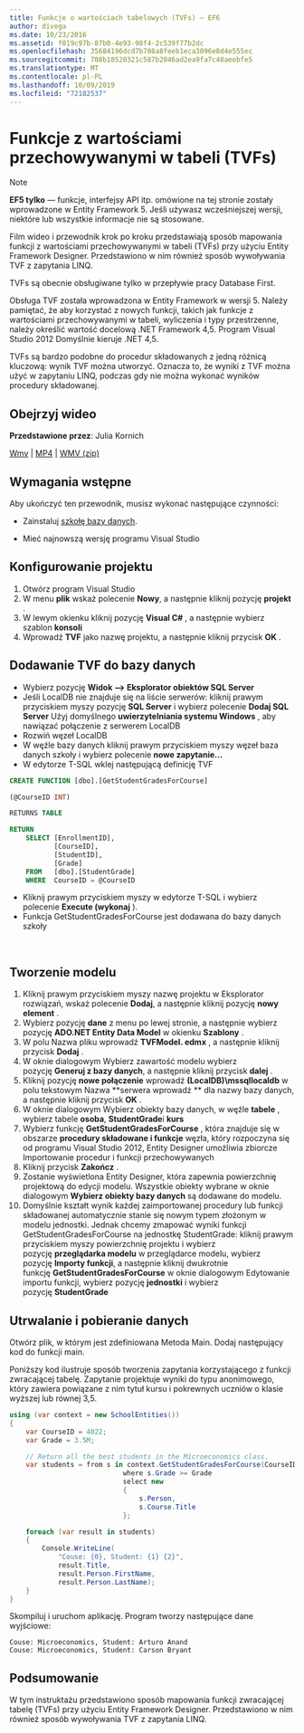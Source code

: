 ```yaml
---
title: Funkcje o wartościach tabelowych (TVFs) — EF6
author: divega
ms.date: 10/23/2016
ms.assetid: f019c97b-87b0-4e93-98f4-2c539f77b2dc
ms.openlocfilehash: 35684196dcd7b708a8feeb1eca3096e8d4e555ec
ms.sourcegitcommit: 708b18520321c587b2046ad2ea9fa7c48aeebfe5
ms.translationtype: MT
ms.contentlocale: pl-PL
ms.lasthandoff: 10/09/2019
ms.locfileid: "72182537"
---
```

# <a name="table-valued-functions-tvfs"></a>Funkcje z wartościami przechowywanymi w tabeli (TVFs)
> [!NOTE]
> **EF5 tylko** — funkcje, interfejsy API itp. omówione na tej stronie zostały wprowadzone w Entity Framework 5. Jeśli używasz wcześniejszej wersji, niektóre lub wszystkie informacje nie są stosowane.

Film wideo i przewodnik krok po kroku przedstawiają sposób mapowania funkcji z wartościami przechowywanymi w tabeli (TVFs) przy użyciu Entity Framework Designer. Przedstawiono w nim również sposób wywoływania TVF z zapytania LINQ.

TVFs są obecnie obsługiwane tylko w przepływie pracy Database First.

Obsługa TVF została wprowadzona w Entity Framework w wersji 5. Należy pamiętać, że aby korzystać z nowych funkcji, takich jak funkcje z wartościami przechowywanymi w tabeli, wyliczenia i typy przestrzenne, należy określić wartość docelową .NET Framework 4,5. Program Visual Studio 2012 Domyślnie kieruje .NET 4,5.

TVFs są bardzo podobne do procedur składowanych z jedną różnicą kluczową: wynik TVF można utworzyć. Oznacza to, że wyniki z TVF można użyć w zapytaniu LINQ, podczas gdy nie można wykonać wyników procedury składowanej.

## <a name="watch-the-video"></a>Obejrzyj wideo

**Przedstawione przez**: Julia Kornich

[Wmv](https://download.microsoft.com/download/6/0/A/60A6E474-5EF3-4E1E-B9EA-F51D2DDB446A/HDI-ITPro-MSDN-winvideo-tvf.wmv) | [MP4](https://download.microsoft.com/download/6/0/A/60A6E474-5EF3-4E1E-B9EA-F51D2DDB446A/HDI-ITPro-MSDN-mp4video-tvf.m4v) | [WMV (zip)](https://download.microsoft.com/download/6/0/A/60A6E474-5EF3-4E1E-B9EA-F51D2DDB446A/HDI-ITPro-MSDN-winvideo-tvf.zip)

## <a name="pre-requisites"></a>Wymagania wstępne

Aby ukończyć ten przewodnik, musisz wykonać następujące czynności:

- Zainstaluj [szkołę bazy danych](~/ef6/resources/school-database.md).

- Mieć najnowszą wersję programu Visual Studio

## <a name="set-up-the-project"></a>Konfigurowanie projektu

1.  Otwórz program Visual Studio
2.  W menu **plik** wskaż polecenie **Nowy**, a następnie kliknij pozycję **projekt** .
3.  W lewym okienku kliknij pozycję **Visual C\#** , a następnie wybierz szablon **konsoli**
4.  Wprowadź **TVF** jako nazwę projektu, a następnie kliknij przycisk **OK** .

## <a name="add-a-tvf-to-the-database"></a>Dodawanie TVF do bazy danych

-   Wybierz pozycję **Widok —&gt; Eksplorator obiektów SQL Server**
-   Jeśli LocalDB nie znajduje się na liście serwerów: kliknij prawym przyciskiem myszy pozycję **SQL Server** i wybierz polecenie **Dodaj SQL Server** Użyj domyślnego **uwierzytelniania systemu Windows** , aby nawiązać połączenie z serwerem LocalDB
-   Rozwiń węzeł LocalDB
-   W węźle bazy danych kliknij prawym przyciskiem myszy węzeł baza danych szkoły i wybierz polecenie **nowe zapytanie...**
-   W edytorze T-SQL wklej następującą definicję TVF

``` SQL
CREATE FUNCTION [dbo].[GetStudentGradesForCourse]

(@CourseID INT)

RETURNS TABLE

RETURN
    SELECT [EnrollmentID],
           [CourseID],
           [StudentID],
           [Grade]
    FROM   [dbo].[StudentGrade]
    WHERE  CourseID = @CourseID
```

-   Kliknij prawym przyciskiem myszy w edytorze T-SQL i wybierz polecenie **Execute (wykonaj** ).
-   Funkcja GetStudentGradesForCourse jest dodawana do bazy danych szkoły

 

## <a name="create-a-model"></a>Tworzenie modelu

1.  Kliknij prawym przyciskiem myszy nazwę projektu w Eksplorator rozwiązań, wskaż polecenie **Dodaj**, a następnie kliknij pozycję **nowy element** .
2.  Wybierz pozycję **dane** z menu po lewej stronie, a następnie wybierz pozycję **ADO.NET Entity Data Model** w okienku **Szablony** .
3.  W polu Nazwa pliku wprowadź **TVFModel. edmx** , a następnie kliknij przycisk **Dodaj** .
4.  W oknie dialogowym Wybierz zawartość modelu wybierz pozycję **Generuj z bazy danych**, a następnie kliknij przycisk **dalej** .
5.  Kliknij pozycję **nowe połączenie** wprowadź **(LocalDB)\\mssqllocaldb** w polu tekstowym Nazwa **serwera wprowadź ** dla nazwy bazy danych, a następnie kliknij przycisk **OK** .
6.  W oknie dialogowym Wybierz obiekty bazy danych, w węźle **tabele** , wybierz tabele **osoba**, **StudentGrade**i **kurs** 
7.  Wybierz funkcję **GetStudentGradesForCourse** , która znajduje się w obszarze **procedury składowane i funkcje** węzła, który rozpoczyna się od programu Visual Studio 2012, Entity Designer umożliwia zbiorcze Importowanie procedur i funkcji przechowywanych
8.  Kliknij przycisk **Zakończ** .
9.  Zostanie wyświetlona Entity Designer, która zapewnia powierzchnię projektową do edycji modelu. Wszystkie obiekty wybrane w oknie dialogowym **Wybierz obiekty bazy danych** są dodawane do modelu.
10. Domyślnie kształt wynik każdej zaimportowanej procedury lub funkcji składowanej automatycznie stanie się nowym typem złożonym w modelu jednostki. Jednak chcemy zmapować wyniki funkcji GetStudentGradesForCourse na jednostkę StudentGrade: kliknij prawym przyciskiem myszy powierzchnię projektu i wybierz pozycję **przeglądarka modelu** w przeglądarce modelu, wybierz pozycję **Importy funkcji**, a następnie kliknij dwukrotnie funkcję **GetStudentGradesForCourse** w oknie dialogowym Edytowanie importu funkcji, wybierz pozycję **jednostki** i wybierz pozycję **StudentGrade**

## <a name="persist-and-retrieve-data"></a>Utrwalanie i pobieranie danych

Otwórz plik, w którym jest zdefiniowana Metoda Main. Dodaj następujący kod do funkcji main.

Poniższy kod ilustruje sposób tworzenia zapytania korzystającego z funkcji zwracającej tabelę. Zapytanie projektuje wyniki do typu anonimowego, który zawiera powiązane z nim tytuł kursu i pokrewnych uczniów o klasie wyższej lub równej 3,5.

``` csharp
using (var context = new SchoolEntities())
{
    var CourseID = 4022;
    var Grade = 3.5M;

    // Return all the best students in the Microeconomics class.
    var students = from s in context.GetStudentGradesForCourse(CourseID)
                            where s.Grade >= Grade
                            select new
                            {
                                s.Person,
                                s.Course.Title
                            };

    foreach (var result in students)
    {
        Console.WriteLine(
            "Couse: {0}, Student: {1} {2}",
            result.Title,  
            result.Person.FirstName,  
            result.Person.LastName);
    }
}
```

Skompiluj i uruchom aplikację. Program tworzy następujące dane wyjściowe:

```console
Couse: Microeconomics, Student: Arturo Anand
Couse: Microeconomics, Student: Carson Bryant
```

## <a name="summary"></a>Podsumowanie

W tym instruktażu przedstawiono sposób mapowania funkcji zwracającej tabelę (TVFs) przy użyciu Entity Framework Designer. Przedstawiono w nim również sposób wywoływania TVF z zapytania LINQ.
